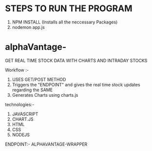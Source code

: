 # STEPS TO RUN THE PROGRAM
1) NPM INSTALL (Installs all the neccessary Packages)
2) nodemon app.js

# alphaVantage-

GET REAL TIME STOCK DATA WITH CHARTS AND INTRADAY STOCKS

Workflow :-

1) USES GET/POST METHOD
2) Triggers the "ENDPOINT" and gives the real time stock updates regarding the SAME
3) Generates Charts using charts.js


technologies:-

1) JAVASCRIPT
2) CHART.JS
3) HTML
4) CSS
5) NODEJS

ENDPOINT:-
ALPHAVANTAGE-WRAPPER
